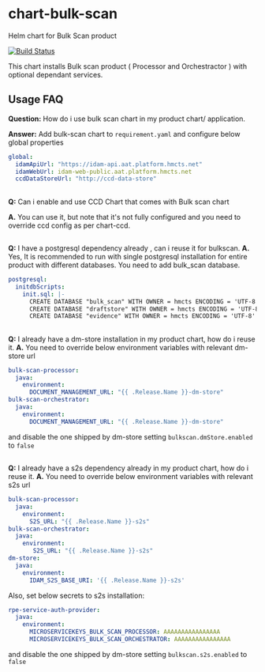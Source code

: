 # chart-bulk-scan

Helm chart for Bulk Scan product

[![Build Status](https://dev.azure.com/hmcts/CNP/_apis/build/status/Helm%20Charts/chart-bulk-scan?branchName=master)](https://dev.azure.com/hmcts/CNP/_build/latest?definitionId=234&branchName=master)

This chart installs Bulk scan product ( Processor and Orchestractor ) with optional dependant services. 

## Usage FAQ

**Question:** How do i use bulk scan chart in my product chart/ application. 

**Answer:** Add bulk-scan chart to `requirement.yaml` and configure below global properties 

```yaml
global:
  idamApiUrl: "https://idam-api.aat.platform.hmcts.net"
  idamWebUrl: idam-web-public.aat.platform.hmcts.net
  ccdDataStoreUrl: "http://ccd-data-store"
````

##
**Q:** Can i enable and use CCD Chart that comes with Bulk scan chart

**A.** You can use it, but note that it's not fully configured and you need to override ccd config as per chart-ccd. 

##
**Q:** I have a postgresql dependency already , can i reuse it for bulkscan.
**A.** Yes, It is recommended to run with single postgresql installation for entire product with different databases. You need to add bulk_scan database.

```yaml
postgresql:
  initdbScripts:
    init.sql: |-
      CREATE DATABASE "bulk_scan" WITH OWNER = hmcts ENCODING = 'UTF-8' CONNECTION LIMIT = -1;
      CREATE DATABASE "draftstore" WITH OWNER = hmcts ENCODING = 'UTF-8' CONNECTION LIMIT = -1; #Needed if using draft store from bulkscan chart
      CREATE DATABASE "evidence" WITH OWNER = hmcts ENCODING = 'UTF-8' CONNECTION LIMIT = -1;  #Needed if using dm store from bulkscan chart
````
##
**Q:** I already have a dm-store installation in my product chart, how do i reuse it.
**A.** You need to override below environment variables with relevant dm-store url 

```yaml
bulk-scan-processor:
  java:
    environment:
      DOCUMENT_MANAGEMENT_URL: "{{ .Release.Name }}-dm-store"
bulk-scan-orchestrator:
  java:
    environment:
      DOCUMENT_MANAGEMENT_URL: "{{ .Release.Name }}-dm-store"
````
and disable the one shipped by dm-store setting `bulkscan.dmStore.enabled` to `false`

##
**Q:** I already have a s2s dependency already in my product chart, how do i reuse it.
**A.** You need to override below environment variables with relevant s2s url

```yaml
bulk-scan-processor:
  java:
    environment:
      S2S_URL: "{{ .Release.Name }}-s2s"
bulk-scan-orchestrator:
  java:
    environment:
       S2S_URL: "{{ .Release.Name }}-s2s"
dm-store:
  java:
    environment:
      IDAM_S2S_BASE_URI: '{{ .Release.Name }}-s2s'
````

Also, set below secrets to s2s installation:
```yaml
rpe-service-auth-provider:
  java:
    environment:
      MICROSERVICEKEYS_BULK_SCAN_PROCESSOR: AAAAAAAAAAAAAAAA
      MICROSERVICEKEYS_BULK_SCAN_ORCHESTRATOR: AAAAAAAAAAAAAAAA
````

and disable the one shipped by dm-store setting `bulkscan.s2s.enabled` to `false`



